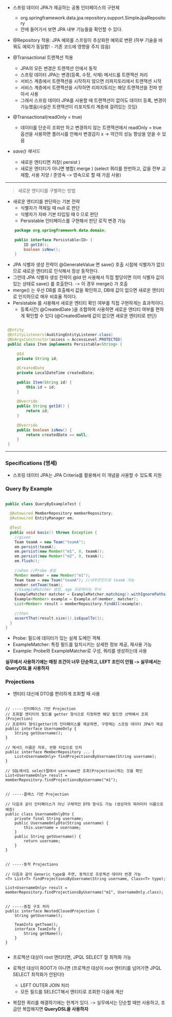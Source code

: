 

- 스프링 데이터 JPA가 제공하는 공통 인터페이스의 구현체 
    - org.springframework.data.jpa.repository.support.SimpleJpaRepository
    - 안에 들어가서 보면 JPA 내부 기능들을 확인할 수 있다.

- @Repository 적용: JPA 예외를 스프링이 추상화한 예외로 변환 (하부 기술을 바꿔도 예외가 동일함! - 기존 코드에 영향을 주지 않음)
- @Transactional 트랜잭션 적용
    - JPA의 모든 변경은 트랜잭션 안에서 동작
    - 스프링 데이터 JPA는 변경(등록, 수정, 삭제) 메서드를 트랜잭션 처리
    - 서비스 계층에서 트랜잭션을 시작하지 않으면 리파지토리에서 트랜잭션 시작
    - 서비스 계층에서 트랜잭션을 시작하면 리파지토리는 해당 트랜잭션을 전파 받아서 사용
    - 그래서 스프링 데이터 JPA를 사용할 때 트랜잭션이 없어도 데이터 등록, 변경이 가능했음(사실은 트랜잭션이 리포지토리 계층에 걸려있는 것임)

- @Transactional(readOnly = true)
    - 데이터를 단순히 조회만 하고 변경하지 않는 트랜잭션에서 readOnly = true 옵션을 사용하면 플러시를 안해서 변경감지 x -> 약간의 성능 향상을 얻을 수 있음

- *save() 메서드*
    - 새로운 엔티티면 저장( persist ) 
    - 새로운 엔티티가 아니면 병합( merge ) (select 쿼리를 한번하고, 값을 전부 교체함, 사용 지양 / 준영속 -> 영속으로 할 때 가끔 사용)
    

---


> 새로운 엔티티를 구별하는 방법
    
- 새로운 엔티티를 판단하는 기본 전략
  - 식별자가 객체일 때 null 로 판단 
  - 식별자가 자바 기본 타입일 때 0 으로 판단
  - Persistable 인터페이스를 구현해서 판단 로직 변경 가능
    
~~~java
    package org.springframework.data.domain;
    
    public interface Persistable<ID> {
        ID getId();
        boolean isNew();
    }
~~~

- JPA 식별자 생성 전략이 @GenerateValue 면 save() 호출 시점에 식별자가 없으므로 새로운 엔티티로 인식해서 정상 동작한다.
- 그런데 JPA 식별자 생성 전략이 @Id 만 사용해서 직접 할당이면 이미 식별자 값이 있는 상태로 save() 를 호출한다. -> 이 경우 merge() 가 호출
- merge() 는 우선 DB를 호출해서 값을 확인하고, DB에 값이 없으면 새로운 엔티티로 인지하므로 매우 비효율 적이다.
- Persistable 를 사용해서 새로운 엔티티 확인 여부를 직접 구현하게는 효과적이다.
    - 등록시간( @CreatedDate )을 조합하여 사용하면 새로운 엔티티 여부를 편하게 확인할 수 있다 (@CreatedDate에 값이 없으면 새로운 엔티티로 판단)
    
~~~java

 @Entity
 @EntityListeners(AuditingEntityListener.class)
 @NoArgsConstructor(access = AccessLevel.PROTECTED)
 public class Item implements Persistable<String> {
	
	 @Id
	 private String id;
	 
	 @CreatedDate
	 private LocalDateTime createdDate;
	 
	 public Item(String id) {
		 this.id = id;
	 }
	 
	 @Override
	 public String getId() {
		 return id; 
	 }
	 
	 @Override
	 public boolean isNew() {
		 return createdDate == null;
	 }
 }

~~~


---


### Specifications (명세)

- 스프링 데이터 JPA는 JPA Criteria를 활용해서 이 개념을 사용할 수 있도록 지원

### Query By Example

~~~java

public class QueryByExampleTest {
	
  @Autowired MemberRepository memberRepository;
  @Autowired EntityManager em;
  
  @Test
  public void basic() throws Exception {
    //given
    Team teamA = new Team("teamA");
    em.persist(teamA);
    em.persist(new Member("m1", 0, teamA));
    em.persist(new Member("m2", 0, teamA));
    em.flush();
    
    //when //Probe 생성
    Member member = new Member("m1");
    Team team = new Team("teamA"); //내부조인으로 teamA 가능
    member.setTeam(team);
    //ExampleMatcher 생성, age 프로퍼티는 무시 
    ExampleMatcher matcher = ExampleMatcher.matching().withIgnorePaths("age");
    Example<Member> example = Example.of(member, matcher);
    List<Member> result = memberRepository.findAll(example);
    
    //then
    assertThat(result.size()).isEqualTo(1);
  }
}

~~~

- Probe: 필드에 데이터가 있는 실제 도메인 객체
- ExampleMatcher: 특정 필드를 일치시키는 상세한 정보 제공, 재사용 가능
- Example: Probe와 ExampleMatcher로 구성, 쿼리를 생성하는데 사용


**실무에서 사용하기에는 매칭 조건이 너무 단순하고, LEFT 조인이 안됨 -> 실무에서는 QueryDSL을 사용하자**


### Projections

- 엔티티 대신에 DTO를 편리하게 조회할 때 사용

~~~

// -----인터페이스 기반 Projection
// 조회할 엔티티의 필드를 getter 형식으로 지정하면 해당 필드만 선택해서 조회(Projection)
// 프로퍼티 형식(getter)의 인터페이스를 제공하면, 구현체는 스프링 데이터 JPA가 제공
public interface UsernameOnly {
    String getUsername();
}

// 메서드 이름은 자유, 반환 타입으로 인지
public interface MemberRepository ... {
    List<UsernameOnly> findProjectionsByUsername(String username);
}

// SQL에서도 select절에서 username만 조회(Projection)하는 것을 확인
List<UsernameOnly> result = memberRepository.findProjectionsByUsername("m1");


// -----클래스 기반 Projection

// 다음과 같이 인터페이스가 아닌 구체적인 DTO 형식도 가능 (생성자의 파라미터 이름으로 매칭)
public class UsernameOnlyDto {
    private final String username;
    public UsernameOnlyDto(String username) {
        this.username = username;
    }
    public String getUsername() {
        return username;
    } 
}


// -----동적 Projections

// 다음과 같이 Generic type을 주면, 동적으로 프로젝션 데이터 번경 가능
<T> List<T> findProjectionsByUsername(String username, Class<T> type);

List<UsernameOnly> result = memberRepository.findProjectionsByUsername("m1", UsernameOnly.class);


// -----중첩 구조 처리
public interface NestedClosedProjection {
    String getUsername();
    
    TeamInfo getTeam();
    interface TeamInfo {
        String getName();
    } 
}


~~~


- 프로젝션 대상이 root 엔티티면, JPQL SELECT 절 최적화 가능
- 로젝션 대상이 ROOT가 아니면 (프로젝션 대상이 root 엔티티를 넘어가면 JPQL SELECT 최적화가 안된다!)
  - LEFT OUTER JOIN 처리
  - 모든 필드를 SELECT해서 엔티티로 조회한 다음에 계산

- 복잡한 쿼리를 해결하기에는 한계가 있다. -> 실무에서는 단순할 때만 사용하고, 조금만 복잡해지면 **QueryDSL을 사용하자**

